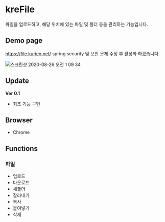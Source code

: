 # kreFile
파일을 업로드하고, 해당 위치에 있는 파일 및 폴더 등을 관리하는 기능입니다.

## Demo page
~~https://file.kurien.net/~~ spring security 및 보안 문제 수정 후 활성화 하겠습니다.

![스크린샷 2020-08-26 오전 1 09 34](https://user-images.githubusercontent.com/9585009/91199654-1c2bb500-e739-11ea-9ed5-a1ff42af4bae.png)

## Update
**Ver 0.1**
* 최초 기능 구현

## Browser
* Chrome

## Functions
### 파일
* 업로드
* 다운로드
* 새폴더
* 잘라내기
* 복사
* 붙여넣기
* 삭제
